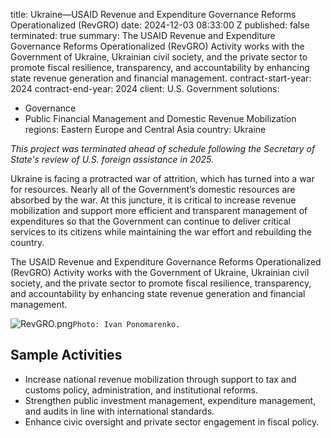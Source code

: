 
title: Ukraine—USAID Revenue and Expenditure Governance Reforms Operationalized (RevGRO)
date: 2024-12-03 08:33:00 Z
published: false
terminated: true
summary: The USAID Revenue and Expenditure Governance Reforms Operationalized (RevGRO)
  Activity works with the Government of Ukraine, Ukrainian civil society, and the
  private sector to promote fiscal resilience, transparency, and accountability by
  enhancing state revenue generation and financial management.
contract-start-year: 2024
contract-end-year: 2024
client: U.S. Government
solutions:
- Governance
- Public Financial Management and Domestic Revenue Mobilization
regions: Eastern Europe and Central Asia
country: Ukraine

<aside><em>This project was terminated ahead of schedule following the Secretary of State's review of U.S. foreign assistance in 2025.</em></aside>

Ukraine is facing a protracted war of attrition, which has turned into a war for resources. Nearly all of the Government’s domestic resources are absorbed by the war. At this juncture, it is critical to increase revenue mobilization and support more efficient and transparent management of expenditures so that the Government can continue to deliver critical services to its citizens while maintaining the war effort and rebuilding the country.

The USAID Revenue and Expenditure Governance Reforms Operationalized (RevGRO) Activity works with the Government of Ukraine, Ukrainian civil society, and the private sector to promote fiscal resilience, transparency, and accountability by enhancing state revenue generation and financial management.

![RevGRO.png](/uploads/RevGRO.png)`Photo: Ivan Ponomarenko.`

## Sample Activities

* Increase national revenue mobilization through support to tax and customs policy, administration, and institutional reforms.
* Strengthen public investment management, expenditure management, and audits in line with international standards.
* Enhance civic oversight and private sector engagement in fiscal policy.
